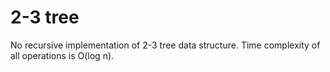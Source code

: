 # 2-3 tree
No recursive implementation of 2-3 tree data structure. Time complexity of all operations is O(log n).
